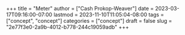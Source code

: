 +++
title = "Meter"
author = ["Cash Prokop-Weaver"]
date = 2023-03-17T09:16:00-07:00
lastmod = 2023-11-10T11:05:04-08:00
tags = ["concept", "concept"]
categories = ["concept"]
draft = false
slug = "2e77f3e0-2a9b-4012-b778-244c19059adb"
+++

